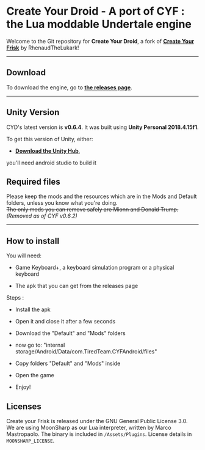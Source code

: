 # Create Your Droid - A port of CYF : the Lua moddable Undertale engine

Welcome to the Git repository for **Create Your Droid**, a fork of [**Create Your Frisk**](www.github.com/RhenaudTheLukark/CreateYourFrisk) by RhenaudTheLukark!



***

## Download

To download the engine, go to [**the releases page**](https://github.com/LavaStudios/CreateYourDroid/releases).

***

## Unity Version

CYD's latest version is **v0.6.4**. It was built using **Unity Personal 2018.4.15f1**.

To get this version of Unity, either:

* [**Download the Unity Hub**](https://unity3d.com/get-unity/download),  

you'll need android studio to build it

## Required files

Please keep the mods and the resources which are in the Mods and Default folders, unless you know what you're doing.  
~~The only mods you can remove safely are Mionn and Donald Trump.~~ *(Removed as of CYF v0.6.2)*

***
## How to install
You will need:

- Game Keyboard+, a keyboard simulation program or a physical keyboard

- The apk that you can get from the releases page 

Steps : 

- Install the apk

- Open it and close it after a few seconds 

- Download the "Default" and "Mods" folders

- now go to:  "internal storage/Android/Data/com.TiredTeam.CYFAndroid/files"

- Copy folders "Default" and "Mods" inside

- Open the game

- Enjoy!

## Licenses

Create your Frisk is released under the GNU General Public License 3.0.  
We are using MoonSharp as our Lua interpreter, written by Marco Mastropaolo. The binary is included in `/Assets/Plugins`. License details in `MOONSHARP_LICENSE`.
